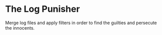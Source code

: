 # The Log Punisher

Merge log files and apply filters in order to find the guilties and persecute the innocents.
